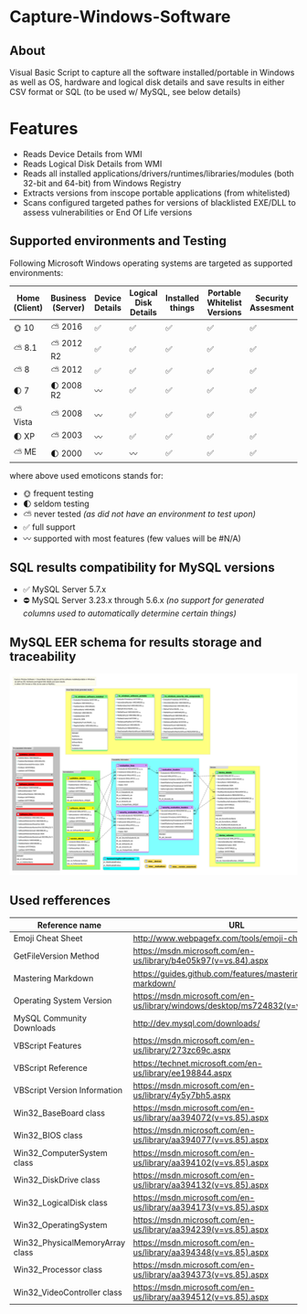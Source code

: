 # Capture-Windows-Software
## About
Visual Basic Script to capture all the software installed/portable in Windows as well as OS, hardware and logical disk details and save results in either CSV format or SQL (to be used w/ MySQL, see below details)

# Features
* Reads Device Details from WMI
* Reads Logical Disk Details from WMI
* Reads all installed applications/drivers/runtimes/libraries/modules (both 32-bit and 64-bit) from Windows Registry
* Extracts versions from inscope portable applications (from whitelisted)
* Scans configured targeted pathes for versions of blacklisted EXE/DLL to assess vulnerabilities or End Of Life versions

## Supported environments and Testing
Following Microsoft Windows operating systems are targeted as supported environments:

Home (Client) | Business (Server) |  Device Details | Logical Disk Details | Installed things | Portable Whitelist Versions | Security Assesment
------------- | ----------------- | --------------- | -------------------- | ---------------- | --------------------------- | ------------------
:sun_with_face: 10 | :partly_sunny: 2016 | :white_check_mark: | :white_check_mark: | :white_check_mark: | :white_check_mark: | :white_check_mark:
:partly_sunny: 8.1 | :partly_sunny: 2012 R2 | :white_check_mark: | :white_check_mark: | :white_check_mark: | :white_check_mark: | :white_check_mark:
:partly_sunny: 8 | :partly_sunny: 2012 | :white_check_mark: | :white_check_mark: | :white_check_mark: | :white_check_mark: | :white_check_mark:
:first_quarter_moon: 7 | :first_quarter_moon: 2008 R2 | :wavy_dash: | :white_check_mark: | :white_check_mark: | :white_check_mark: | :white_check_mark:
:partly_sunny: Vista | :partly_sunny: 2008 | :wavy_dash: | :white_check_mark: | :white_check_mark: | :white_check_mark: | :white_check_mark:
:first_quarter_moon: XP | :partly_sunny: 2003 | :wavy_dash: | :white_check_mark: | :white_check_mark: |:white_check_mark: | :white_check_mark:
:partly_sunny: ME | :first_quarter_moon: 2000 |  :wavy_dash: |  :wavy_dash: | :white_check_mark: |:white_check_mark: | :white_check_mark:

where above used emoticons stands for:
* :sun_with_face: frequent testing
* :first_quarter_moon: seldom testing
* :partly_sunny: never tested _(as did not have an environment to test upon)_
* :white_check_mark: full support
* :wavy_dash: supported with most features (few values will be #N/A)

## SQL results compatibility for MySQL versions
* :white_check_mark: MySQL Server 5.7.x
* :no_entry: MySQL Server 3.23.x through 5.6.x _(no support for generated columns used to automatically determine certain things)_

## MySQL EER schema for results storage and traceability
![Capture-Windows-Software - MySQL EER schema](https://github.com/danielgp/capture-windows-software/blob/master/MySQL/CaptureWindowsSoftware-EER_Diagram.svg)

## Used refferences

Reference name | URL
-------------- | ---
Emoji Cheat Sheet | http://www.webpagefx.com/tools/emoji-cheat-sheet/
GetFileVersion Method | https://msdn.microsoft.com/en-us/library/b4e05k97(v=vs.84).aspx
Mastering Markdown | https://guides.github.com/features/mastering-markdown/
Operating System Version | https://msdn.microsoft.com/en-us/library/windows/desktop/ms724832(v=vs.85).aspx
MySQL Community Downloads | http://dev.mysql.com/downloads/
VBScript Features | https://msdn.microsoft.com/en-us/library/273zc69c.aspx
VBScript Reference | https://technet.microsoft.com/en-us/library/ee198844.aspx
VBScript Version Information | https://msdn.microsoft.com/en-us/library/4y5y7bh5.aspx
Win32_BaseBoard class | https://msdn.microsoft.com/en-us/library/aa394072(v=vs.85).aspx
Win32_BIOS class | https://msdn.microsoft.com/en-us/library/aa394077(v=vs.85).aspx
Win32_ComputerSystem class | https://msdn.microsoft.com/en-us/library/aa394102(v=vs.85).aspx
Win32_DiskDrive class | https://msdn.microsoft.com/en-us/library/aa394132(v=vs.85).aspx
Win32_LogicalDisk class | https://msdn.microsoft.com/en-us/library/aa394173(v=vs.85).aspx
Win32_OperatingSystem | https://msdn.microsoft.com/en-us/library/aa394239(v=vs.85).aspx
Win32_PhysicalMemoryArray class | https://msdn.microsoft.com/en-us/library/aa394348(v=vs.85).aspx
Win32_Processor class | https://msdn.microsoft.com/en-us/library/aa394373(v=vs.85).aspx
Win32_VideoController class | https://msdn.microsoft.com/en-us/library/aa394512(v=vs.85).aspx
